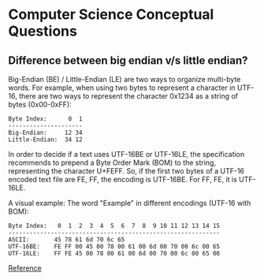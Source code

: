 # Computer Science Conceptual Questions

## Difference between big endian v/s little endian? 
Big-Endian (BE) / Little-Endian (LE) are two ways to organize multi-byte words. For example, when using two bytes to represent a character in UTF-16, there are two ways to represent the character 0x1234 as a string of bytes (0x00-0xFF):
```
Byte Index:      0  1
---------------------
Big-Endian:     12 34
Little-Endian:  34 12
```

In order to decide if a text uses UTF-16BE or UTF-16LE, the specification recommends to prepend a Byte Order Mark (BOM) to the string, representing the character U+FEFF. So, if the first two bytes of a UTF-16 encoded text file are FE, FF, the encoding is UTF-16BE. For FF, FE, it is UTF-16LE.

A visual example: The word "Example" in different encodings (UTF-16 with BOM):
```
Byte Index:   0  1  2  3  4  5  6  7  8  9 10 11 12 13 14 15
------------------------------------------------------------
ASCII:       45 78 61 6d 70 6c 65
UTF-16BE:    FE FF 00 45 00 78 00 61 00 6d 00 70 00 6c 00 65
UTF-16LE:    FF FE 45 00 78 00 61 00 6d 00 70 00 6c 00 65 00
```
[Reference](https://stackoverflow.com/questions/701624/difference-between-big-endian-and-little-endian-byte-order)

